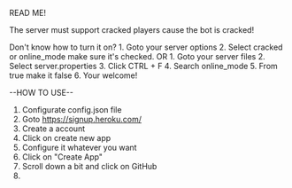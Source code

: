 READ ME!

  The server must support cracked players cause the bot is cracked!
  
  Don't know how to turn it on?
    1. Goto your server options
    2. Select cracked or online_mode make sure it's checked.
                        OR
    1. Goto your server files
    2. Select server.properties
    3. Click CTRL + F
    4. Search online_mode
    5. From true make it false
    6. Your welcome!
    
    
--HOW TO USE--
1. Configurate config.json file
2. Goto https://signup.heroku.com/
3. Create a account
4. Click on create new app
5. Configure it whatever you want
6. Click on "Create App"
7. Scroll down a bit and click on GitHub
8. 
